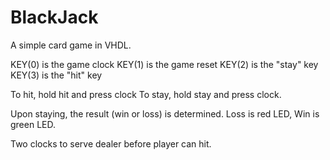 # BlackJack

A simple card game in VHDL.

KEY(0) is the game clock
KEY(1) is the game reset
KEY(2) is the "stay" key
KEY(3) is the "hit" key

To hit, hold hit and press clock
To stay, hold stay and press clock.

Upon staying, the result (win or loss) is determined. Loss is red LED, Win is green LED.

Two clocks to serve dealer before player can hit.
